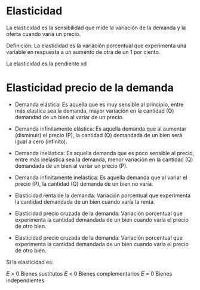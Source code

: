 # Elasticidad

La elasticidad es la sensibilidad que mide la variación de la demanda y la oferta cuando varía un precio.

Definición: La elasticidad es la variación porcentual que experimenta una variable en respuesta a un aumento de otra de un 1 por ciento.


La elasticidad es la pendiente xd

# Elasticidad precio de la demanda

- Demanda elástica: Es aquella que es muy sensible al principio, entre más elastica sea la demanda, mayor variación en la cantidad (Q) demandad de un bien al variar de un precio.

- Demanda infinitamente elástica: Es aquella demanda que al aumentar (disminuir) el precio (P), la cantidad (Q) demandada de un bien será igual a cero (infinito).

- Demanda inelástica: Es aquella demanda que es poco sensible al precio, entre más inelástica sea la demanda, menor variación en la cantidad (Q) demandada de un bien al variar un precio (P).

- Demanda infinitamente inelástica: Es aquella demanda que al variar el precio (P), la cantidad (Q) demanda de un bien no varía.

- Elasticidad renta de la demanda: Variación porcentual que
experimenta la cantidad demandada de un bien cuando varía la
renta.

- Elasticidad precio cruzada de la demanda: Variación porcentual que experimenta la cantidad demandada de un bien cuando varía el precio de otro bien.

- Elasticidad precio cruzada de la demanda: Variación porcentual que experimenta la cantidad demandada de un bien cuando varía el precio de otro bien.

Si la elasticidad es: 

𝐸 > 0 Bienes sustitutos
𝐸 < 0 Bienes complementarios
𝐸 = 0 Bienes independientes

